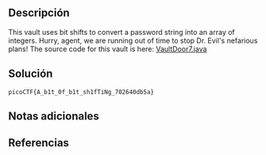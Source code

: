 ## Descripción
This vault uses bit shifts to convert a password string into an array of integers. Hurry, agent, we are running out of time to stop Dr. Evil's nefarious plans! The source code for this vault is here: [VaultDoor7.java](https://jupiter.challenges.picoctf.org/static/1c49f689433afec07394f1ad3935e4b6/VaultDoor7.java)

## Solución
```bash()
picoCTF{A_b1t_0f_b1t_sh1fTiNg_702640db5a}
```

## Notas adicionales

## Referencias 
